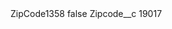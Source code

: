 <?xml version="1.0" encoding="UTF-8"?>
<CustomMetadata xmlns="http://soap.sforce.com/2006/04/metadata" xmlns:xsi="http://www.w3.org/2001/XMLSchema-instance" xmlns:xsd="http://www.w3.org/2001/XMLSchema">
    <label>ZipCode1358</label>
    <protected>false</protected>
    <values>
        <field>Zipcode__c</field>
        <value xsi:type="xsd:string">19017</value>
    </values>
</CustomMetadata>
